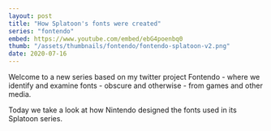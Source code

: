 ```yaml
---
layout: post
title: "How Splatoon's fonts were created"
series: "fontendo"
embed: https://www.youtube.com/embed/ebG4poenbq0
thumb: "/assets/thumbnails/fontendo/fontendo-splatoon-v2.png"
date: 2020-07-16
---
```

Welcome to a new series based on my twitter project Fontendo - where we identify and examine fonts - obscure and otherwise - from games and other media.

Today we take a look at how Nintendo designed the fonts used in its Splatoon series.